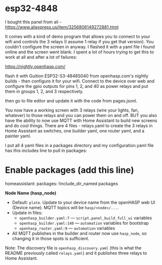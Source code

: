 # esp32-4848
I bought this panel from ali - https://www.aliexpress.us/item/3256806149272881.html

It comes with a kind of demo program that allows you to connect to your wifi and controls the 3 relays (I assume 1 relay if you get that version). You couldn't configure the screen in anyway. I flashed it with a yaml file I found online and the screen went blank. I spent a lot of hours trying to get this to work at all and after a lot of failures:

https://nightly.openhasp.com/

flash it with Guition ESP32-S3-4848S040 from openhasp.com's nightly builds - then configure it for your wifi. Connect to the device over web and configure the gpio outputs for pins 1, 2, and 40 as power relays and put them in groups 1, 2, and 3 respectively. 

then go to file editor and update it with the code from pages.jsonl.

You now have a working screen with 3 relays (wire your lights, fan, whatever) to those relays and you can power them on and off. BUT you also have the ability to now use MQTT with Home Assistant to build new screens and do cool things. There are 4 files - relays.yaml to create the 3 relays in Home Assistant as switches, one builder yaml, one router yaml, and a painter yaml. 

I put all 4 yaml files in a packages directory and my configuration.yaml file has this includes line to pull in packages:

# Enable packages (add this line)
homeassistant:
  packages: !include_dir_named packages

**Node Name (hasp_node)**
- Default: `plate`. Update to your device name from the openHASP web UI (Device name). MQTT topics will be `hasp/<node>/...`.
- Update in files:
  - `openhasp_builder.yaml:7` — `script.panel_build_full_ui` variables
  - `openhasp_builder.yaml:140` — `automation` variables for bootstrap
  - `openhasp_router.yaml:9` — `automation` variables
- All MQTT publishes in the builder and router now use `hasp_node`, so changing it in those spots is sufficient.

Note: The discovery file is `openhasp_discovery.yaml` (this is what the README previously called `relays.yaml`) and it publishes three relays to Home Assistant.
